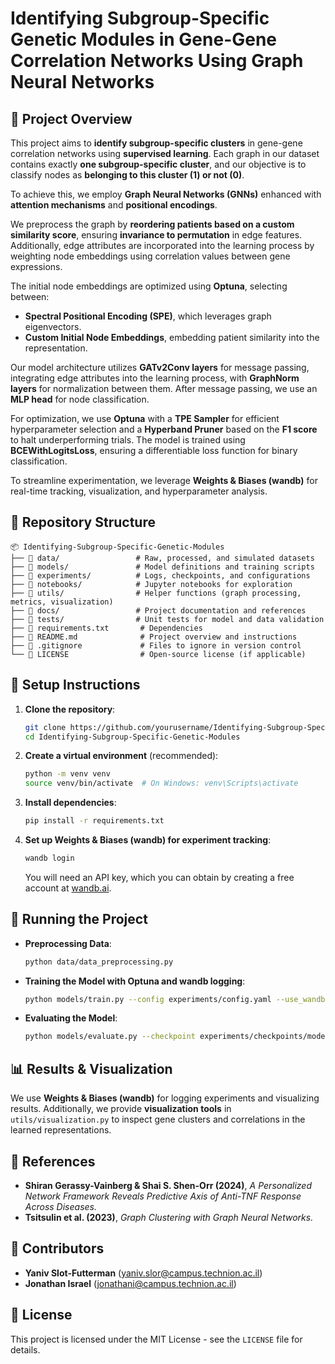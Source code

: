 # Identifying Subgroup-Specific Genetic Modules in Gene-Gene Correlation Networks Using Graph Neural Networks

## 📌 Project Overview
This project aims to **identify subgroup-specific clusters** in gene-gene correlation networks using **supervised learning**. Each graph in our dataset contains exactly **one subgroup-specific cluster**, and our objective is to classify nodes as **belonging to this cluster (1) or not (0)**.

To achieve this, we employ **Graph Neural Networks (GNNs)** enhanced with **attention mechanisms** and **positional encodings**.

We preprocess the graph by **reordering patients based on a custom similarity score**, ensuring **invariance to permutation** in edge features. Additionally, edge attributes are incorporated into the learning process by weighting node embeddings using correlation values between gene expressions.

The initial node embeddings are optimized using **Optuna**, selecting between:
- **Spectral Positional Encoding (SPE)**, which leverages graph eigenvectors.
- **Custom Initial Node Embeddings**, embedding patient similarity into the representation.

Our model architecture utilizes **GATv2Conv layers** for message passing, integrating edge attributes into the learning process, with **GraphNorm layers** for normalization between them. After message passing, we use an **MLP head** for node classification.

For optimization, we use **Optuna** with a **TPE Sampler** for efficient hyperparameter selection and a **Hyperband Pruner** based on the **F1 score** to halt underperforming trials. The model is trained using **BCEWithLogitsLoss**, ensuring a differentiable loss function for binary classification.

To streamline experimentation, we leverage **Weights & Biases (wandb)** for real-time tracking, visualization, and hyperparameter analysis.

## 📁 Repository Structure
```
📦 Identifying-Subgroup-Specific-Genetic-Modules
├── 📂 data/                 # Raw, processed, and simulated datasets
├── 📂 models/               # Model definitions and training scripts
├── 📂 experiments/          # Logs, checkpoints, and configurations
├── 📂 notebooks/            # Jupyter notebooks for exploration
├── 📂 utils/                # Helper functions (graph processing, metrics, visualization)
├── 📂 docs/                 # Project documentation and references
├── 📂 tests/                # Unit tests for model and data validation
├── 📜 requirements.txt       # Dependencies
├── 📜 README.md              # Project overview and instructions
├── 📜 .gitignore             # Files to ignore in version control
└── 📜 LICENSE                # Open-source license (if applicable)
```

## 🔧 Setup Instructions
1. **Clone the repository**:
   ```bash
   git clone https://github.com/yourusername/Identifying-Subgroup-Specific-Genetic-Modules.git
   cd Identifying-Subgroup-Specific-Genetic-Modules
   ```
2. **Create a virtual environment** (recommended):
   ```bash
   python -m venv venv
   source venv/bin/activate  # On Windows: venv\Scripts\activate
   ```
3. **Install dependencies**:
   ```bash
   pip install -r requirements.txt
   ```
4. **Set up Weights & Biases (wandb) for experiment tracking**:
   ```bash
   wandb login
   ```
   You will need an API key, which you can obtain by creating a free account at [wandb.ai](https://wandb.ai/).

## 🚀 Running the Project
- **Preprocessing Data**:
  ```bash
  python data/data_preprocessing.py
  ```
- **Training the Model with Optuna and wandb logging**:
  ```bash
  python models/train.py --config experiments/config.yaml --use_wandb
  ```
- **Evaluating the Model**:
  ```bash
  python models/evaluate.py --checkpoint experiments/checkpoints/model.pth
  ```

## 📊 Results & Visualization
We use **Weights & Biases (wandb)** for logging experiments and visualizing results. Additionally, we provide **visualization tools** in `utils/visualization.py` to inspect gene clusters and correlations in the learned representations.

## 📄 References
- **Shiran Gerassy-Vainberg & Shai S. Shen-Orr (2024)**, *A Personalized Network Framework Reveals Predictive Axis of Anti-TNF Response Across Diseases.*
- **Tsitsulin et al. (2023)**, *Graph Clustering with Graph Neural Networks.*

## 🤝 Contributors
- **Yaniv Slot-Futterman** (yaniv.slor@campus.technion.ac.il)
- **Jonathan Israel** (jonathani@campus.technion.ac.il)

## 📜 License
This project is licensed under the MIT License - see the `LICENSE` file for details.

